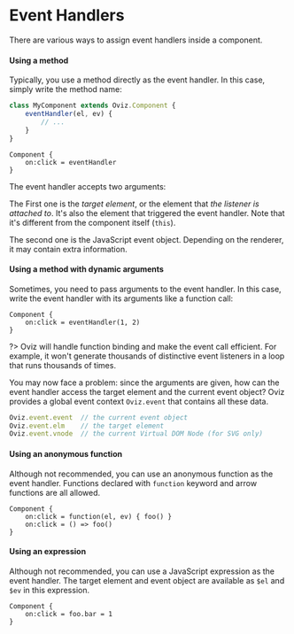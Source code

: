 # Event Handlers

There are various ways to assign event handlers inside a component.

#### Using a method

Typically, you use a method directly as the event handler. In this case, simply write the method name:

```js
class MyComponent extends Oviz.Component {
    eventHandler(el, ev) {
        // ...
    }
}
```

```bvt
Component {
    on:click = eventHandler
}
```

The event handler accepts two arguments:

The First one is the _target element_, or the element that _the listener is attached to_.
It's also the element that triggered the event handler.
Note that it's different from the component itself (`this`). 

The second one is the JavaScript event object. Depending on the renderer, it may contain extra information.

#### Using a method with dynamic arguments

Sometimes, you need to pass arguments to the event handler. In this case, write the event handler with its arguments like a function call:

```bvt
Component {
    on:click = eventHandler(1, 2)
}
```

?> Oviz will handle function binding and make the event call efficient. For example, it won't generate thousands of distinctive event listeners in a loop that runs thousands of times.

You may now face a problem: since the arguments are given, how can the event handler access the target element and the current event object?
Oviz provides a global event context `Oviz.event` that contains all these data.

```js
Oviz.event.event  // the current event object
Oviz.event.elm    // the target element
Oviz.event.vnode  // the current Virtual DOM Node (for SVG only)
```

#### Using an anonymous function

Although not recommended, you can use an anonymous function as the event handler. Functions declared with `function` keyword and arrow functions are all allowed.

```bvt
Component {
    on:click = function(el, ev) { foo() }
    on:click = () => foo()
}
```

#### Using an expression

Although not recommended, you can use a JavaScript expression as the event handler. The target element and event object are available as `$el` and `$ev` in this expression.

```bvt
Component {
    on:click = foo.bar = 1
}
```